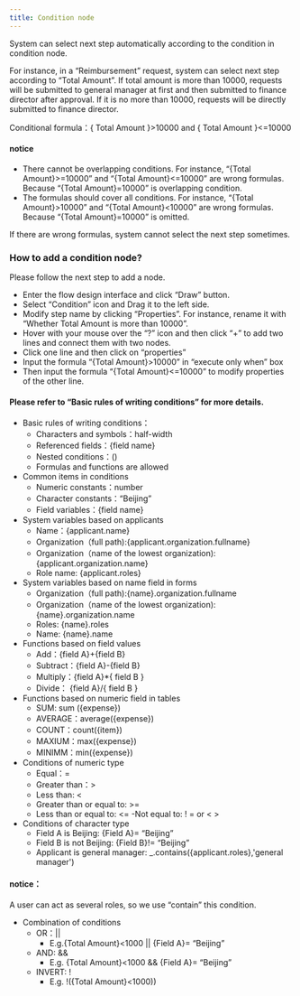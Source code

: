 ```yaml
---
title: Condition node
---
```


System can select next step automatically according to the condition in condition node.

For instance, in a “Reimbursement” request, system can select next step according to “Total Amount”. If total amount is more than 10000, requests will be submitted to general manager at first and then submitted to finance director after approval. If it is no more than 10000, requests will be directly submitted to finance director.

Conditional formula：{ Total Amount }>10000 and { Total Amount }<=10000

#### notice
- There cannot be overlapping conditions. For instance, “{Total Amount}>=10000” and “{Total Amount}<=10000” are wrong formulas. Because “{Total Amount}=10000” is overlapping condition.
- The formulas should cover all conditions. For instance, “{Total Amount}>10000” and “{Total Amount}<10000” are wrong formulas. Because “{Total Amount}=10000” is omitted.

If there are wrong formulas, system cannot select the next step sometimes.

### How to add a condition node?
Please follow the next step to add a node.
- Enter the flow design interface and click “Draw” button.
- Select “Condition” icon and Drag it to the left side.
- Modify step name by clicking “Properties”. For instance, rename it with “Whether Total Amount is more than 10000”.
- Hover with your mouse over the “?” icon and then click “+” to add two lines and connect them with two nodes.
- Click one line and then click on “properties”
- Input the formula “{Total Amount}>10000” in “execute only when” box 
- Then input the formula “{Total Amount}<=10000” to modify properties of the other line.

#### Please refer to “Basic rules of writing conditions” for more details.
- Basic rules of writing conditions：
  - Characters and symbols：half-width
  - Referenced fields：{field name}
  - Nested conditions：()
  - Formulas and functions are allowed
- Common items in conditions
  - Numeric constants：number
  - Character constants：“Beijing”
  - Field variables：{field name}
- System variables based on applicants
  - Name：{applicant.name}
  - Organization（full path):{applicant.organization.fullname}
  - Organization（name of the lowest organization): {applicant.organization.name}
  - Role name: {applicant.roles}
- System variables based on name field in forms
  - Organization（full path):{name}.organization.fullname
  - Organization（name of the lowest organization): {name}.organization.name
  - Roles: {name}.roles
  - Name: {name}.name
- Functions based on field values
  - Add：{field A}+{field B}
  - Subtract：{field A}-{field B}
  - Multiply：{field A}*{ field B }
  - Divide：  {field A}/{ field B }
- Functions based on numeric field in tables
  - SUM: sum ({expense})
  - AVERAGE：average({expense})
  - COUNT：count({item})
  - MAXIUM：max({expense})
  - MINIMM：min({expense})
- Conditions of numeric type
  - Equal：=
  - Greater than：>
  - Less than: <
  - Greater than or equal to: >=
  - Less than or equal to: <=
  -Not equal to: ! = or < >
- Conditions of character type
  - Field A is Beijing: {Field A}= “Beijing”
  - Field B is not Beijing: {Field B}!= “Beijing”
  - Applicant is general manager: _.contains({applicant.roles},'general manager')

#### notice：
A user can act as several roles, so we use “contain” this condition.

- Combination of conditions
  - OR：|| 
    - E.g.{Total Amount}<1000 || {Field A}= “Beijing”
  - AND: &&
    - E.g. {Total Amount}<1000 && {Field A}= “Beijing”
  - INVERT: !
    -  E.g. !({Total Amount}<1000))

